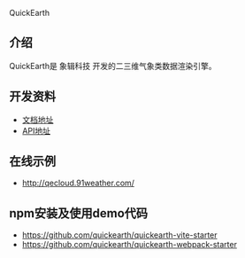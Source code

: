 QuickEarth

## 介绍
QuickEarth是 象辑科技 开发的二三维气象类数据渲染引擎。


## 开发资料
- [文档地址](http://book.dev.91weather.com/shelves/quickearth)
- [API地址](http://qeapi.dev.91weather.com/)


## 在线示例
- http://qecloud.91weather.com/

## npm安装及使用demo代码
- https://github.com/quickearth/quickearth-vite-starter
- https://github.com/quickearth/quickearth-webpack-starter
